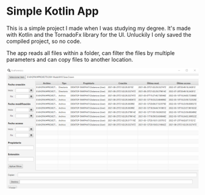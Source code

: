 # Simple Kotlin App

This is a simple project I made when I was studying my degree. It's made with Kotlin and the TornadoFx library for the UI.
Unluckily I only saved the compiled project, so no code.

The app reads all files within a folder, can filter the files by multiple parameters and can copy files to another location.

![App](Kotlin1.png)